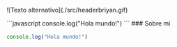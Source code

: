 <p> ![Texto alternativo](./src/headerbriyan.gif) </p>
```javascript
console.log("Hola mundo!")
```
### Sobre mi
  
```javascript
console.log("Hola mundo!")
```
